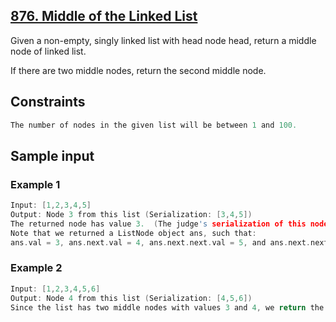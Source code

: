 ## [876. Middle of the Linked List](https://leetcode.com/problems/middle-of-the-linked-list/)
 Given a non-empty, singly linked list with head node head, return a middle node of linked list.

 If there are two middle nodes, return the second middle node.

 ## Constraints
 ```c
 The number of nodes in the given list will be between 1 and 100.
 ```

 ## Sample input
 ### Example 1
 ```c
 Input: [1,2,3,4,5]
 Output: Node 3 from this list (Serialization: [3,4,5])
 The returned node has value 3.  (The judge's serialization of this node is [3,4,5]).
 Note that we returned a ListNode object ans, such that:
 ans.val = 3, ans.next.val = 4, ans.next.next.val = 5, and ans.next.next.next = NULL.
 ```

 ### Example 2
 ```c
 Input: [1,2,3,4,5,6]
 Output: Node 4 from this list (Serialization: [4,5,6])
 Since the list has two middle nodes with values 3 and 4, we return the second one.
 ```